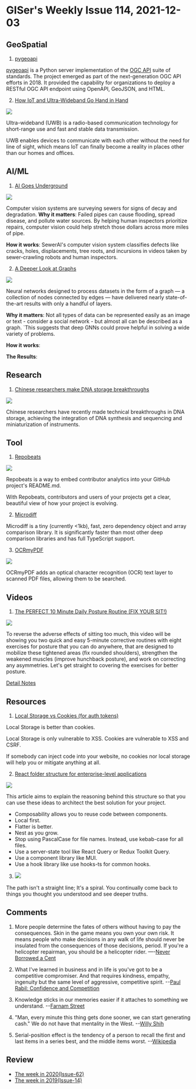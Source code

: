 # GISer's Weekly Issue 114, 2021-12-03

## GeoSpatial

1. [pygeoapi](https://pygeoapi.io)

[pygeoapi](https://pygeoapi.io) is a Python server implementation of the [OGC API](https://ogcapi.ogc.org) suite of standards. The project emerged as part of the next-generation OGC API efforts in 2018. It provided the capability for organizations to deploy a RESTful OGC API endpoint using OpenAPI, GeoJSON, and HTML.

2. [How IoT and Ultra-Wideband Go Hand in Hand](https://www.iotforall.com/how-iot-and-ultra-wideband-go-hand-in-hand)

![](https://www.mouser.ca/images/marketingid/2020/microsites/163901466/ultra-wideband-uses.png)

Ultra-wideband (UWB) is a radio-based communication technology for short-range use and fast and stable data transmission.

UWB enables devices to communicate with each other without the need for line of sight, which means IoT can finally become a reality in places other than our homes and offices.

## AI/ML

1. [AI Goes Underground](https://read.deeplearning.ai/the-batch/issue-120/)

![](https://cdn2.hubspot.net/hub/5871640/hubfs/SEWER.gif?upscale=true&width=1200&upscale=true&name=SEWER.gif)

Computer vision systems are surveying sewers for signs of decay and degradation.
**Why it matters**: Failed pipes can cause flooding, spread disease, and pollute water sources. By helping human inspectors prioritize repairs, computer vision could help stretch those dollars across more miles of pipe.

**How it works**: SewerAI's computer vision system classifies defects like cracks, holes, displacements, tree roots, and incursions in videos taken by sewer-crawling robots and human inspectors.

2. [A Deeper Look at Graphs](https://read.deeplearning.ai/the-batch/issue-120/)

![](https://cdn2.hubspot.net/hub/5871640/hubfs/GRAPHv3.gif?upscale=true&width=1200&upscale=true&name=GRAPHv3.gif)

Neural networks designed to process datasets in the form of a graph — a collection of nodes connected by edges — have delivered nearly state-of-the-art results with only a handful of layers.

**Why it matters**: Not all types of data can be represented easily as an image or text - consider a social network - but almost all can be described as a graph. `This suggests that deep GNNs could prove helpful in solving a wide variety of problems.

**How it works**:

**The Results**:

## Research

1. [Chinese researchers make DNA storage breakthroughs](https://global.chinadaily.com.cn/a/202112/02/WS61a86d16a310cdd39bc78f4f.html)

![](https://img2.chinadaily.com.cn/images/202112/02/61a870fea310cdd3d81e4929.jpeg)

Chinese researchers have recently made technical breakthroughs in DNA storage, achieving the integration of DNA synthesis and sequencing and miniaturization of instruments.

## Tool

1. [Repobeats](https://repobeats.axiom.co/)

![](https://repobeats.axiom.co/_next/image?url=%2Freadme.png&w=384&q=75)

Repobeats is a way to embed contributor analytics into your GitHub project's README.md.

With Repobeats, contributors and users of your projects get a clear, beautiful view of how your project is evolving.

2. [Microdiff](https://github.com/AsyncBanana/microdiff?ck_subscriber_id=1238258824)

Microdiff is a tiny (currently <1kb), fast, zero dependency object and array comparison library. It is significantly faster than most other deep comparison libraries and has full TypeScript support.

3. [OCRmyPDF](https://ocrmypdf.readthedocs.io/en/latest/index.html)

![](https://ocrmypdf.readthedocs.io/en/latest/_images/logo.svg)

OCRmyPDF adds an optical character recognition (OCR) text layer to scanned PDF files, allowing them to be searched.

## Videos

1. [The PERFECT 10 Minute Daily Posture Routine (FIX YOUR SIT!)](https://www.youtube.com/watch?v=RqcOCBb4arc)

![](https://builtwithscience.com/wp-content/uploads/2020/05/Bad-posture-excessive-sitting-1024x576.jpg)

To reverse the adverse effects of sitting too much, this video will be showing you two quick and easy 5-minute corrective routines with eight exercises for posture that you can do anywhere, that are designed to mobilize these tightened areas (fix rounded shoulders), strengthen the weakened muscles (improve hunchback posture), and work on correcting any asymmetries. Let's get straight to covering the exercises for better posture.

[Detail Notes](https://builtwithscience.com/posture-workout-routine/)

## Resources

1. [Local Storage vs Cookies (for auth tokens)](https://www.reddit.com/r/Frontend/comments/cubcpj/local_storage_vs_cookies_for_auth_tokens/)

Local Storage is better than cookies.

Local Storage is only vulnerable to XSS. Cookies are vulnerable to XSS and CSRF.

If somebody can inject code into your website, no cookies nor local storage will help you or mitigate anything at all.

2. [React folder structure for enterprise-level applications](https://medium.com/@kolbysisk/react-folder-structure-for-enterprise-level-applications-f8384eff162b)

![](https://miro.medium.com/max/301/1*6Cb3CowNkf7tgCE12tqJzw.png)

This article aims to explain the reasoning behind this structure so that you can use these ideas to architect the best solution for your project.

- Composability allows you to reuse code between components.
- Local first.
- Flatter is better.
- Nest as you grow.
- Stop using PascalCase for file names. Instead, use kebab-case for all files.
- Use a server-state tool like React Query or Redux Toolkit Query.
- Use a component library like MUI.
- Use a hook library like use hooks-ts for common hooks.

3. ![](https://cdn.jellow.site/FrIMOQrEBoBJjaV1l-vdniZMvhXwv2.jpeg)

The path isn't a straight line; It's a spiral. You continually come back to things you thought you understood and see deeper truths.

## Comments

1.  More people determine the fates of others without having to pay the consequences. Skin in the game means you own your own risk. It means people who make decisions in any walk of life should never be insulated from the consequences of those decisions, period. If you're a helicopter repairman, you should be a helicopter rider.
    —-[Never Borrowed a Cent](https://click.convertkit-mail4.com/o8ulogovw3iqh0l502av/qvh8h7h8oegxm5tl/aHR0cHM6Ly93d3cuZXNxdWlyZS5jb20vbGlmZXN0eWxlL21vbmV5L2ExOTE4MTMwMC9uYXNzaW0tbmljaG9sYXMtdGFsZWItbW9uZXktYWR2aWNlLw==)

2.  What I've learned in business and in life is you've got to be a competitive compromiser. And that requires kindness, empathy, ingenuity but the same level of aggressive, competitive spirit.
    --[Paul Rabil: Confidence and Competition](https://fs.blog/knowledge-podcast/paul-rabil/)

3.  Knowledge sticks in our memories easier if it attaches to something we understand.
    --[Farnam Street](https://fs.blog/remember-books/)

4.  "Man, every minute this thing gets done sooner, we can start generating cash." We do not have that mentality in the West.
    --[Willy Shih](https://www.theverge.com/2021/8/31/22648372/willy-shih-chip-shortage-tsmc-samsung-ps5-decoder-interview)

5.  Serial-position effect is the tendency of a person to recall the first and last items in a series best, and the middle items worst.
    --[Wikipedia](https://en.wikipedia.org/wiki/Serial-position_effect)

## Review

- [The week in 2020(Issue-62)](https://github.com/lkcozy/weekly/blob/master/docs/2020/issue-62.md)
- [The week in 2019(Issue-14)](https://github.com/lkcozy/weekly/blob/master/docs/2019/issue-14.md)
